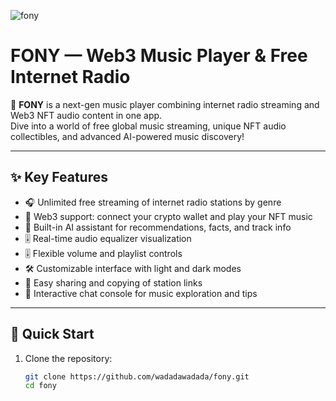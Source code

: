![fony](https://github.com/user-attachments/assets/784dc586-efe7-4ad8-9081-64487d794e3a)

# FONY — Web3 Music Player & Free Internet Radio

🎵 **FONY** is a next-gen music player combining internet radio streaming and Web3 NFT audio content in one app.  
Dive into a world of free global music streaming, unique NFT audio collectibles, and advanced AI-powered music discovery!

---

## ✨ Key Features

- 🎧 Unlimited free streaming of internet radio stations by genre  
- 🚀 Web3 support: connect your crypto wallet and play your NFT music  
- 🤖 Built-in AI assistant for recommendations, facts, and track info  
- 🎚️ Real-time audio equalizer visualization  
- 🎚️ Flexible volume and playlist controls  
- 🛠 Customizable interface with light and dark modes  
- 🔗 Easy sharing and copying of station links  
- 💬 Interactive chat console for music exploration and tips  

---

## 🚀 Quick Start

1. Clone the repository:
   ```bash
   git clone https://github.com/wadadawadada/fony.git
   cd fony
